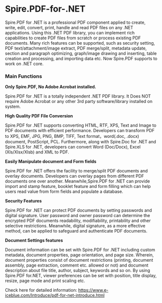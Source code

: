 Spire.PDF-for-.NET
=======================

Spire.PDF for .NET is a professional PDF component applied to create, write, edit, convert, print, handle and read PDF files on any .NET applications. Using this .NET PDF library, you can implement rich capabilities to create PDF files from scratch or process existing PDF documents. Many rich features can be supported, such as security setting, PDF text/attachment/image extract, PDF merge/split, metadata update, section and paragraph optimizing, graph/image drawing and inserting, table creation and processing, and importing data etc. Now Spire.PDF supports to work on .NET core.

<h3>Main Functions</h3>

<b>Only Spire.PDF, No Adobe Acrobat installed.</b>

Spire.PDF for .NET is a totally independent .NET PDF library. It Does NOT require Adobe Acrobat or any other 3rd party software/library installed on system.

<b>High Quality PDF File Conversion</b>

Spire.PDF for .NET supports converting HTML, RTF, XPS, Text and Image to PDF documents with efficient performance. Developers can transform PDF to XPS, EMF, JPG, PNG, BMP, TIFF, Text format，word(.doc, .docx) document, PostScript, PCL. Furthermore, along with Spire.Doc for .NET and Spire.XLS for .NET, developers can convert Word (Doc/Docx), Excel (Xls/Xlsx/Xlsb) and XML to PDF.

<b>Easily Manipulate document and Form fields</b>

Spire.PDF for .NET offers the facility to merge/split PDF documents and overlay documents. Developers can overlay pages from different PDF documents one over another. Meanwhile,Spire.PDF for .NET can provide import and stamp feature, booklet feature and form filling which can help users read value from form fields and populate a database.

<b>Security Features</b>

Spire.PDF for .NET can protect PDF documents by setting passwords and digital signature. User password and owner password can determine the encrypted PDF documents readability, modifiability, printability and other selective restrictions. Meanwhile, digital signature, as a more effective method, can be applied to safeguard and authenticate PDF documents.

<b>Document Settings features</b>

Document information can be set with Spire.PDF for .NET including custom metadata, document properties, page orientation, and page size. Wherein, document properties consist of document restrictions (printing, document assembly, page extraction, comment etc. allowed or not) and document description about file title, author, subject, keywords and so on. By using Spire.PDF for.NET, viewer preferences can be set with position, title display, resize, page mode and print scaling etc.


Check here for detailed information:
https://www.e-iceblue.com/Introduce/pdf-for-net-introduce.html

